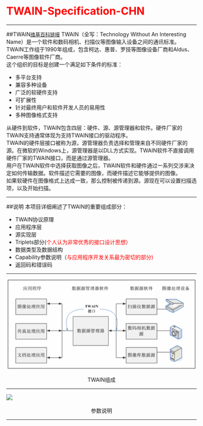 # <font color = #ff0000>TWAIN-Specification-CHN</font>

----------
##TWAIN<font size=2>[维基百科链接](https://en.wikipedia.org/wiki/TWAIN "维基百科-TWAIN")</font>
TWAIN（全写：Technology Without An Interesting Name）是一个软件和数码相机、扫描仪等图像输入设备之间的通讯标准。  
TWAIN工作组于1990年组成，包含柯达、惠普、罗技等图像设备厂商和Aldus、Caerre等图像软件厂商。  
这个组织的目标是创建一个满足如下条件的标准：  

- 多平台支持
- 兼容多种设备
- 广泛的软硬件支持
- 可扩展性
- 针对最终用户和软件开发人员的易用性
- 多种图像格式支持  

从硬件到软件，TWAIN包含四层：硬件、源、源管理器和软件。硬件厂家的TWAIN支持通常体现为支持TWAIN接口的驱动程序。  
TWAIN的硬件层接口被称为源，源管理器负责选择和管理来自不同硬件厂家的源。在微软的Windows上，源管理器是以DLL方式实现。TWAIN软件不直接调用硬件厂家的TWAIN接口，而是通过源管理器。  
用户在TWAIN软件中选择获取图像之后，TWAIN软件和硬件通过一系列交涉来决定如何传输数据。软件描述它需要的图像，而硬件描述它能够提供的图像。  
如果软硬件在图像格式上达成一致，那么控制被传递到源。源现在可以设置扫描选项，以及开始扫描。  

----------
##说明
本项目详细阐述了TWAIN的重要组成部分：  

- TWAIN协议原理
- 应用程序层
- 源实现层
- Triplets部分(<font color="red">个人认为非常优秀的接口设计思想）</font>
- 数据类型及数据结构
- Capability参数说明（<font color="red">与应用程序开发关系最为密切的部分)</font>
- 返回码和错误码

----------

![](/specImg/TWAIN.png)
<p align = "center">TWAIN组成</p>

----------
![](/capability.png)
<p align = "center">参数说明</p>

----------

